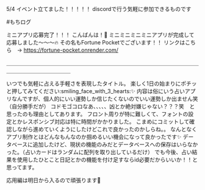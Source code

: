 


5/4 イベント立てました！！！！！
discordで行う気軽に参加できるものです

#もちログ

ミニアプリ応募完了！！！
こんばんは！:flags:
ミニミニミニミニアプリが完成して応募しました〜〜〜:fire:
その名もFortune Pocketでございます！！
リンクはこちら　→ https://fortune-pocket.onrender.com/

＿＿＿＿＿＿＿＿＿＿＿＿＿＿＿＿＿＿＿＿＿＿＿＿＿＿＿＿＿＿＿＿＿＿＿＿＿＿＿＿＿＿＿＿＿＿＿＿

いつでも気軽に占える手軽さを表現したタイトル。
楽しく1日の始まりにポチッと押してみてください:smiling_face_with_3_hearts::sparkles:
内容は俗にいう占いアプリなんですが、個人的にいい運勢しか信じたくないのでいい運勢しか出ません笑（自分勝手だが）
コドモゴコロなあ、、、、、凶とか絶対嫌じゃない？？？笑　と思ったのも理由としてあります。
フロント周りが特に難しくて、フォントの設定とかレスポンシブ対応は特に時間がかかりました。
こまめにコミットして確認しながら進めていくようにしたけどこれで良かったのかしらね。。
なんとなくアプリ制作とはどんなもんなのか掴めるいい機会になって良かったです:sparkles:
データベースに追加したけど、現状の機能のみだとデータベースへの保存はいらなかった。（占いカードはランダムに配列を取り出しているだけ）
でも今後、占い結果を使用したひとこと日記とかの機能を付け足すならid必要だからいいか！！と思ってます。

応用編は明日から入るので頑張ります:muscle:
